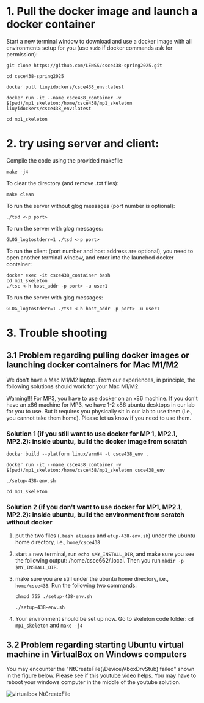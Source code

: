 
# 1. Pull the docker image and launch a docker container

Start a new terminal window to download and use a docker image with all environments setup for you (use `sudo` if docker commands ask for permission):

    git clone https://github.com/LENSS/csce438-spring2025.git

    cd csce438-spring2025

    docker pull liuyidockers/csce438_env:latest

    docker run -it --name csce438_container -v $(pwd)/mp1_skeleton:/home/csce438/mp1_skeleton liuyidockers/csce438_env:latest

    cd mp1_skeleton


# 2. try using server and client:

Compile the code using the provided makefile:

    make -j4

To clear the directory (and remove .txt files):
   
    make clean

To run the server without glog messages (port number is optional): 

    ./tsd <-p port>
    
To run the server with glog messages: 

    GLOG_logtostderr=1 ./tsd <-p port>


To run the client (port number and host address are optional), you need to open another terminal window, and enter into the launched docker container: 

    docker exec -it csce438_container bash
    cd mp1_skeleton
    ./tsc <-h host_addr -p port> -u user1
    
To run the server with glog messages: 

    GLOG_logtostderr=1 ./tsc <-h host_addr -p port> -u user1

# 3. Trouble shooting 

## 3.1 Problem regarding pulling docker images or launching docker containers for Mac M1/M2

We don't have a Mac M1/M2 laptop. From our experiences, in principle, the following solutions should work for your Mac M1/M2.

Warning!!! For MP3, you have to use docker on an x86 machine. If you don't have an x86 machine for MP3, we have 1-2 x86 ubuntu desktops in our lab for you to use. But it requires you physically sit in our lab to use them (i.e., you cannot take them home). Please let us know if you need to use them.


### Solution 1 (if you still want to use docker for MP 1, MP2.1, MP2.2): inside ubuntu, build the docker image from scratch

    docker build --platform linux/arm64 -t csce438_env .

    docker run -it --name csce438_container -v $(pwd)/mp1_skeleton:/home/csce438/mp1_skeleton csce438_env

    ./setup-438-env.sh

    cd mp1_skeleton

### Solution 2 (if you don't want to use docker for MP1, MP2.1, MP2.2): inside ubuntu, build the environment from scratch without docker

1. put the two files (`.bash aliases` and `etup-438-env.sh`) under the ubuntu home directory, i.e., `home/csce438`
2. start a new terminal, run `echo $MY_INSTALL_DIR`, and make sure you see the following output: /home/csce662/.local. Then you run `mkdir -p $MY_INSTALL_DIR`.
3. make sure you are still under the ubuntu home directory, i.e., `home/csce438`. Run the following two commands:

    `chmod 755 ./setup-438-env.sh`

    `./setup-438-env.sh`
4. Your environment should be set up now. Go to skeleton code folder: `cd mp1_skeleton` and `make -j4`


## 3.2 Problem regarding starting Ubuntu virtual machine in VirtualBox on Windows computers

You may encounter the "NtCreateFile(\Device\VboxDrvStub) failed" shown in the figure below. Please see if this [youtube video](https://www.youtube.com/watch?v=9FYREN6UPsM) helps. You may have to reboot your windows computer in the middle of the youtube solution.

![virtualbox NtCreateFile](../images/virtualbox_NtCreateFile_Issue.png)